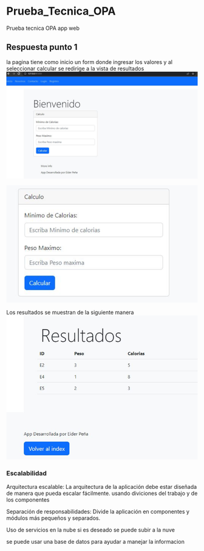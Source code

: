 # Prueba_Tecnica_OPA
 Prueba tecnica OPA app web

## Respuesta punto 1


la pagina tiene como inicio un form donde ingresar los valores y al seleccionar calcular se redirige a la vista de resultados
 ![](https://github.com/eider1939/Prueba_Tecnica_OPA/blob/main/Img/index.JPG)

 ![](https://github.com/eider1939/Prueba_Tecnica_OPA/blob/main/Img/calculo.JPG)

Los resultados se muestran de la siguiente manera
 ![](https://github.com/eider1939/Prueba_Tecnica_OPA/blob/main/Img/resultados.JPG)



### Escalabilidad

Arquitectura escalable: La arquitectura de la aplicación debe estar diseñada de manera que pueda escalar fácilmente. usando diviciones del trabajo y de los componentes

Separación de responsabilidades: Divide la aplicación en componentes y módulos más pequeños y separados.

Uso de servicios en la nube si es deseado se puede subir a la nuve


se puede usar una base de datos para ayudar a manejar la informacion
